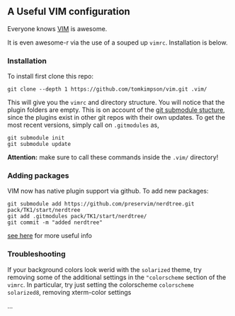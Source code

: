 ## A Useful VIM configuration


Everyone knows [VIM](https://www.vim.org/) is awesome.

It is even awesome-r via the use of a souped up `vimrc`. Installation is below.


### Installation
To install first clone this repo:

    git clone --depth 1 https://github.com/tomkimpson/vim.git .vim/

This will give you the `vimrc` and directory structure. You will notice that the plugin folders are empty. This is on account of the [git submodule stucture](https://git-scm.com/book/en/v2/Git-Tools-Submodules), since the plugins exist in other git repos with their own updates. To get the most recent versions, simply call on `.gitmodules` as,

    git submodule init
    git submodule update


**Attention:** make sure to call these commands inside the `.vim/` directory!

### Adding packages

VIM now has native plugin support via github. To add new packages:

    git submodule add https://github.com/preservim/nerdtree.git pack/TK1/start/nerdtree
    git add .gitmodules pack/TK1/start/nerdtree/
    git commit -m "added nerdtree"


[see here](https://shaeshed.com/vim-packages/) for more useful info


### Troubleshooting

If your background colors look werid with the `solarized` theme, try removing some of the additional settings in the `"colorscheme` section of the `vimrc`. In particular, try just setting the colorscheme `colorscheme solarized8`, removing xterm-color settings



...

